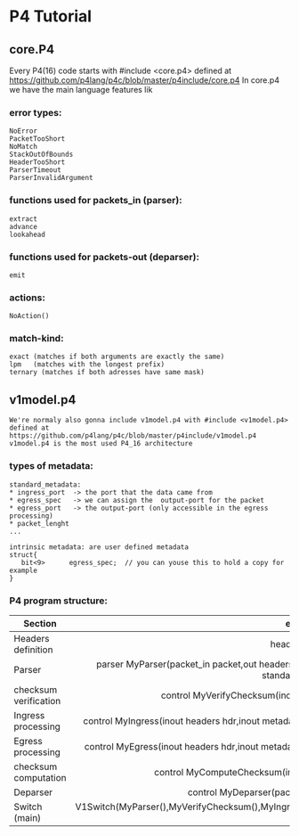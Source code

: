 # P4 Tutorial
## core.P4
Every P4(16) code starts with #include <core.p4> defined at https://github.com/p4lang/p4c/blob/master/p4include/core.p4
In core.p4 we have the main language features lik
### error types:
    NoError
    PacketTooShort
    NoMatch
    StackOutOfBounds
    HeaderTooShort
    ParserTimeout
    ParserInvalidArgument
### functions used for packets_in (parser):
    extract
    advance
    lookahead
### functions used for packets-out (deparser):
    emit
### actions:
    NoAction()
### match-kind:
    exact (matches if both arguments are exactly the same)
    lpm   (matches with the longest prefix)
    ternary (matches if both adresses have same mask)
## v1model.p4    
    We're normaly also gonna include v1model.p4 with #include <v1model.p4> 
    defined at https://github.com/p4lang/p4c/blob/master/p4include/v1model.p4 
    v1model.p4 is the most used P4_16 architecture
### types of metadata:
    standard_metadata:
    * ingress_port  -> the port that the data came from
    * egress_spec   -> we can assign the  output-port for the packet
    * egress_port   -> the output-port (only accessible in the egress processing)
    * packet_lenght
    ...
    
    intrinsic metadata: are user defined metadata
    struct{
       bit<9>      egress_spec;  // you can youse this to hold a copy for example
    }
 ### P4 program structure:
 | Section                  | example       |
| ----------------------- |:---------------:|
| Headers definition      | header ethernet |
| Parser                  | parser MyParser(packet_in packet,out headers hdr,inout metadata meta,inout standard_metadata_t standard_metadata) |
| checksum verification   | control MyVerifyChecksum(inout headers hdr, inout metadata meta) |
| Ingress processing      | control MyIngress(inout headers hdr,inout metadata meta,inout standard_metadata_t standard_metadata) |
| Egress processing       | control MyEgress(inout headers hdr,inout metadata meta,inout standard_metadata_t standard_metadata) |
| checksum computation    | control MyComputeChecksum(inout headers  hdr, inout metadata meta) |
| Deparser                | control MyDeparser(packet_out packet, in headers hdr) |
| Switch (main)           |V1Switch(MyParser(),MyVerifyChecksum(),MyIngress(),MyEgress(),MyComputeChecksum(),MyDeparser()) main; |
